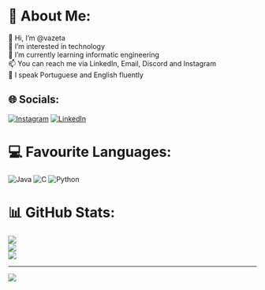 # 💫 About Me:
👋 Hi, I’m @vazeta<br>👀 I’m interested in technology<br>🌱 I’m currently learning informatic engineering<br>📫 You can reach me via LinkedIn, Email, Discord and Instagram<br>📘 I speak Portuguese and English fluently


## 🌐 Socials:
[![Instagram](https://img.shields.io/badge/Instagram-%23E4405F.svg?logo=Instagram&logoColor=white)](https://instagram.com/vazeta_) [![LinkedIn](https://img.shields.io/badge/LinkedIn-%230077B5.svg?logo=linkedin&logoColor=white)](https://linkedin.com/in/vazeta) 

# 💻 Favourite Languages:
 ![Java](https://img.shields.io/badge/java-%23ED8B00.svg?style=for-the-badge&logo=openjdk&logoColor=white) ![C](https://img.shields.io/badge/c-%2300599C.svg?style=for-the-badge&logo=c&logoColor=white) ![Python](https://img.shields.io/badge/python-3670A0?style=for-the-badge&logo=python&logoColor=ffdd54)
# 📊 GitHub Stats:
![](https://github-readme-stats.vercel.app/api?username=vazeta&theme=dark&hide_border=false&include_all_commits=true&count_private=true)<br/>
![](https://github-readme-streak-stats.herokuapp.com/?user=vazeta&theme=dark&hide_border=false)<br/>
![](https://github-readme-stats.vercel.app/api/top-langs/?username=vazeta&theme=dark&hide_border=false&include_all_commits=true&count_private=true&layout=compact)

---
[![](https://visitcount.itsvg.in/api?id=vazeta&icon=0&color=0)](https://visitcount.itsvg.in)
